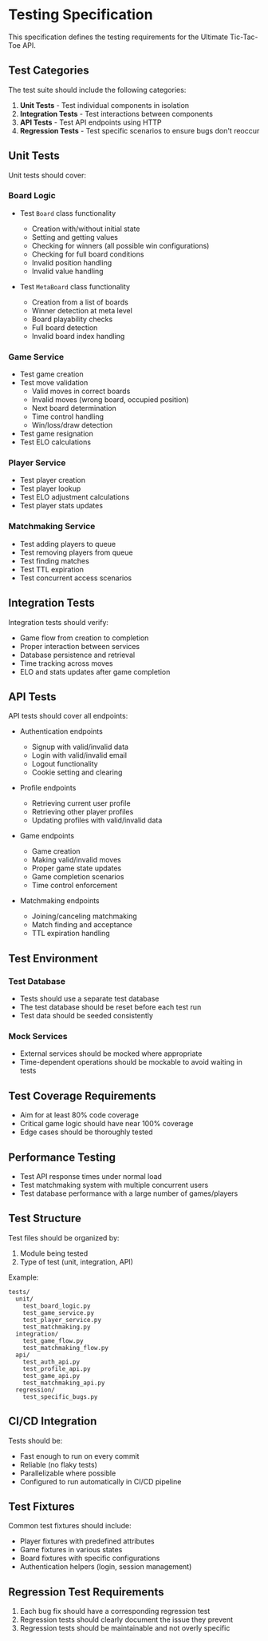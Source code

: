 # Testing Specification

This specification defines the testing requirements for the Ultimate Tic-Tac-Toe API.

## Test Categories

The test suite should include the following categories:

1. **Unit Tests** - Test individual components in isolation
2. **Integration Tests** - Test interactions between components
3. **API Tests** - Test API endpoints using HTTP
4. **Regression Tests** - Test specific scenarios to ensure bugs don't reoccur

## Unit Tests

Unit tests should cover:

### Board Logic

- Test `Board` class functionality
  - Creation with/without initial state
  - Setting and getting values
  - Checking for winners (all possible win configurations)
  - Checking for full board conditions
  - Invalid position handling
  - Invalid value handling
  
- Test `MetaBoard` class functionality
  - Creation from a list of boards
  - Winner detection at meta level
  - Board playability checks
  - Full board detection
  - Invalid board index handling

### Game Service

- Test game creation
- Test move validation
  - Valid moves in correct boards
  - Invalid moves (wrong board, occupied position)
  - Next board determination
  - Time control handling
  - Win/loss/draw detection
- Test game resignation
- Test ELO calculations

### Player Service

- Test player creation
- Test player lookup
- Test ELO adjustment calculations
- Test player stats updates

### Matchmaking Service

- Test adding players to queue
- Test removing players from queue
- Test finding matches
- Test TTL expiration
- Test concurrent access scenarios

## Integration Tests

Integration tests should verify:

- Game flow from creation to completion
- Proper interaction between services
- Database persistence and retrieval
- Time tracking across moves
- ELO and stats updates after game completion

## API Tests

API tests should cover all endpoints:

- Authentication endpoints
  - Signup with valid/invalid data
  - Login with valid/invalid email
  - Logout functionality
  - Cookie setting and clearing

- Profile endpoints
  - Retrieving current user profile
  - Retrieving other player profiles
  - Updating profiles with valid/invalid data

- Game endpoints
  - Game creation
  - Making valid/invalid moves
  - Proper game state updates
  - Game completion scenarios
  - Time control enforcement

- Matchmaking endpoints
  - Joining/canceling matchmaking
  - Match finding and acceptance
  - TTL expiration handling

## Test Environment

### Test Database

- Tests should use a separate test database
- The test database should be reset before each test run
- Test data should be seeded consistently

### Mock Services

- External services should be mocked where appropriate
- Time-dependent operations should be mockable to avoid waiting in tests

## Test Coverage Requirements

- Aim for at least 80% code coverage
- Critical game logic should have near 100% coverage
- Edge cases should be thoroughly tested

## Performance Testing

- Test API response times under normal load
- Test matchmaking system with multiple concurrent users
- Test database performance with a large number of games/players

## Test Structure

Test files should be organized by:

1. Module being tested
2. Type of test (unit, integration, API)

Example:
```
tests/
  unit/
    test_board_logic.py
    test_game_service.py
    test_player_service.py
    test_matchmaking.py
  integration/
    test_game_flow.py
    test_matchmaking_flow.py
  api/
    test_auth_api.py
    test_profile_api.py
    test_game_api.py
    test_matchmaking_api.py
  regression/
    test_specific_bugs.py
```

## CI/CD Integration

Tests should be:

- Fast enough to run on every commit
- Reliable (no flaky tests)
- Parallelizable where possible
- Configured to run automatically in CI/CD pipeline

## Test Fixtures

Common test fixtures should include:

- Player fixtures with predefined attributes
- Game fixtures in various states
- Board fixtures with specific configurations
- Authentication helpers (login, session management)

## Regression Test Requirements

1. Each bug fix should have a corresponding regression test
2. Regression tests should clearly document the issue they prevent
3. Regression tests should be maintainable and not overly specific